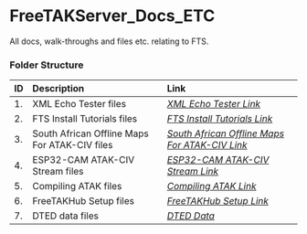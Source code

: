 # FreeTAKServer_Docs_ETC
All docs, walk-throughs and files etc. relating to FTS.

### Folder Structure

|ID|Description|Link|
| :------------| :------------ | :------------ |
|1.|XML Echo Tester files|*[XML Echo Tester Link](https://github.com/Cale-Torino/FreeTAKServer_Docs_ETC/tree/main/1.%20XML%20Echo%20Tester)*|
|2.|FTS Install Tutorials files|*[FTS Install Tutorials Link](https://github.com/Cale-Torino/FreeTAKServer_Docs_ETC/tree/main/2.%20FTS%20Install%20Tutorials)*|
|3.|South African Offline Maps For ATAK-CIV files|*[South African Offline Maps For ATAK-CIV Link](https://github.com/Cale-Torino/FreeTAKServer_Docs_ETC/tree/main/3.%20South%20African%20Offline%20Maps%20For%20ATAK-CIV)*|
|4.|ESP32-CAM ATAK-CIV Stream files|*[ESP32-CAM ATAK-CIV Stream Link](https://github.com/Cale-Torino/FreeTAKServer_Docs_ETC/tree/main/4.%20ESP32-CAM%20ATAK-CIV%20Stream)*|
|5.|Compiling ATAK files|*[Compiling ATAK Link](https://github.com/Cale-Torino/FreeTAKServer_Docs_ETC/tree/main/5.%20Compiling%20ATAK)*|
|6.|FreeTAKHub Setup files|*[FreeTAKHub Setup Link](https://github.com/Cale-Torino/FreeTAKServer_Docs_ETC/tree/main/6.%20FreeTAKHub%20Setup)*|
|7.|DTED data files|*[DTED Data](https://github.com/Cale-Torino/FreeTAKServer_Docs_ETC/tree/main/7.%20DTED%20data)*|

